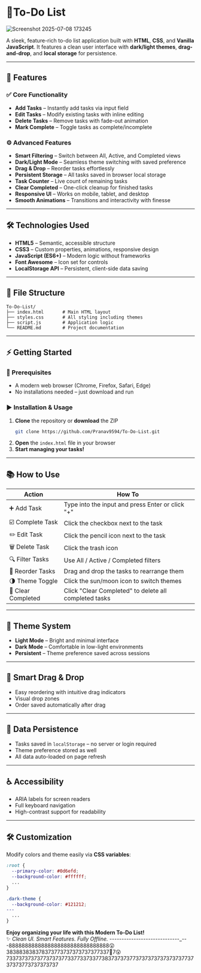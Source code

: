 # 📝To-Do List
![Screenshot 2025-07-08 173245](https://github.com/user-attachments/assets/eea2ac60-85f1-4abf-a8dc-17c8f7bc5a3a)

A sleek, feature-rich to-do list application built with **HTML**, **CSS**, and **Vanilla JavaScript**. It features a clean user interface with **dark/light themes**, **drag-and-drop**, and **local storage** for persistence.

---

## 🚀 Features

### ✅ Core Functionality
- **Add Tasks** – Instantly add tasks via input field  
- **Edit Tasks** – Modify existing tasks with inline editing  
- **Delete Tasks** – Remove tasks with fade-out animation  
- **Mark Complete** – Toggle tasks as complete/incomplete  

### ⚙️ Advanced Features
- **Smart Filtering** – Switch between All, Active, and Completed views  
- **Dark/Light Mode** – Seamless theme switching with saved preference  
- **Drag & Drop** – Reorder tasks effortlessly  
- **Persistent Storage** – All tasks saved in browser local storage  
- **Task Counter** – Live count of remaining tasks  
- **Clear Completed** – One-click cleanup for finished tasks  
- **Responsive UI** – Works on mobile, tablet, and desktop  
- **Smooth Animations** – Transitions and interactivity with finesse  

---

## 🛠️ Technologies Used

- **HTML5** – Semantic, accessible structure  
- **CSS3** – Custom properties, animations, responsive design  
- **JavaScript (ES6+)** – Modern logic without frameworks  
- **Font Awesome** – Icon set for controls  
- **LocalStorage API** – Persistent, client-side data saving  

---

## 📁 File Structure

```
To-Do-List/
├── index.html       # Main HTML layout
├── styles.css       # All styling including themes
├── script.js        # Application logic
└── README.md        # Project documentation
```

---

## ⚡ Getting Started

### 🔧 Prerequisites
- A modern web browser (Chrome, Firefox, Safari, Edge)
- No installations needed – just download and run

### ▶️ Installation & Usage

1. **Clone** the repository or **download** the ZIP  
   ```bash
   git clone https://github.com/Pranav9594/To-Do-List.git
   ```
2. **Open** the `index.html` file in your browser  
3. **Start managing your tasks!**

---

## 📚 How to Use

| Action              | How To                                                                 |
|---------------------|------------------------------------------------------------------------|
| ➕ Add Task          | Type into the input and press Enter or click "+"                       |
| ☑️ Complete Task     | Click the checkbox next to the task                                   |
| ✏️ Edit Task         | Click the pencil icon next to the task                                |
| 🗑️ Delete Task       | Click the trash icon                                                   |
| 🔍 Filter Tasks      | Use All / Active / Completed filters                                   |
| 🔄 Reorder Tasks     | Drag and drop the tasks to rearrange them                             |
| 🌗 Theme Toggle      | Click the sun/moon icon to switch themes                              |
| 🧹 Clear Completed   | Click "Clear Completed" to delete all completed tasks                 |

---

## 🎨 Theme System

- **Light Mode** – Bright and minimal interface  
- **Dark Mode** – Comfortable in low-light environments  
- **Persistent** – Theme preference saved across sessions  

---

## 🧠 Smart Drag & Drop

- Easy reordering with intuitive drag indicators  
- Visual drop zones  
- Order saved automatically after drag  

---

## 💾 Data Persistence

- Tasks saved in `localStorage` – no server or login required  
- Theme preference stored as well  
- All data auto-loaded on page refresh  

---

## ♿ Accessibility

- ARIA labels for screen readers  
- Full keyboard navigation  
- High-contrast support for readability  

---

## 🛠️ Customization

Modify colors and theme easily via **CSS variables**:
```css
:root {
  --primary-color: #0d6efd;
  --background-color: #ffffff;
  ...
}

.dark-theme {
  --background-color: #121212;
---
  ...
}
```
**Enjoy organizing your life with this Modern To-Do List!**  
✨ _Clean UI. Smart Features. Fully Offline._
-----------_--_-_-------_-_----_---_---8888888888888888888888888888888😲383883838378373773737373737377337🥲7😲733737373737737373773377337337738373737377373737373737373773737373773737373737
